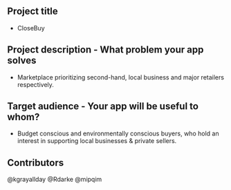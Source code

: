 ## Project title
- CloseBuy

## Project description - What problem your app solves
- Marketplace prioritizing second-hand, local business and major retailers respectively. 

## Target audience - Your app will be useful to whom?
- Budget conscious and environmentally conscious buyers, who hold an interest in supporting local businesses & private sellers. 

## Contributors 

@kgrayallday
@Rdarke
@mipqim
